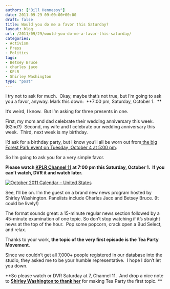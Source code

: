 ```yaml
---
authors: ["Bill Hennessy"]
date: 2011-09-29 09:00:00+00:00
draft: false
title: Would you do me a favor this Saturday?
layout: blog
url: /2011/09/29/would-you-do-me-a-favor-this-saturday/
categories:
- Activism
- Press
- Politics
tags:
- Betsey Bruce
- charles jaco
- KPLR
- Shirley Washington
type: "post"
---
```


I try not to ask for much.  Okay, maybe that’s not true, but I’m going to ask you a favor, anyway. Mark this down:  **7:00 pm, Saturday, October 1.  **

It’s weird, I know.  But I’m asking for three presents in one.

First, my mom and dad celebrate their wedding anniversary this week. (62nd?)  Second, my wife and I celebrate our wedding anniversary this week.  Third, next week is my birthday.

I’d ask for a birthday party, but I know you’ll all be worn out from[ the big Forest Park event on Tuesday, October 4 at 5:00 pm](https://stlouisteaparty.com/2011/09/27/event-who-else-wants-a-windmill-rally/).

So I’m going to ask you for a very simple favor.

**Please watch **[**KPLR Channel 11**](https://www.kplr11.com/)** at 7:00 pm this Saturday, October 1.  If you can’t watch, DVR it and watch later.**

[![October 2011 Calendar – United States](https://hennessysview.com/wp-content/uploads/2011/09/October-2011-Calendar-United-States_thumb.png)
](https://hennessysview.com/wp-content/uploads/2011/09/October-2011-Calendar-United-States.png)

See, I’ll be on. I’m the guest on a brand new news program hosted by Shirley Washington. Panelists include Charles Jaco and Betsey Bruce. (It could be lively!)

The format sounds great: a 15-minute regular news section followed by a 45-minute examination of one topic. So don’t stop watching if it’s straight news at the top of the hour.  Pop some popcorn, crack open a Bud Select, and relax.

Thanks to your work, **the topic of the very first episode is the Tea Party Movement**.

Since we couldn’t get all 7,000+ people registered in our database into the studio, they asked me to be your humble representative.  I hope I don’t let you down.

**So please watch or DVR Saturday at 7, Channel 11.  And drop a nice note to **[**Shirley Washington to thank her**](mailto:shirley.washington@tvstl.com/)** for making Tea Party the first topic. **
